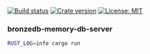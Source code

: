 [![Build status](https://img.shields.io/travis/Hexilee/BronzeDB/master.svg)](https://travis-ci.org/Hexilee/BronzeDB)
[![Crate version](https://img.shields.io/crates/v/bronzedb-memory-db-server.svg)](https://crates.io/crates/bronzedb-memory-db-server)
[![License: MIT](https://img.shields.io/badge/License-MIT-yellow.svg)](https://github.com/Hexilee/BronzeDB/blob/master/LICENSE)

### bronzedb-memory-db-server

```bash
RUST_LOG=info cargo run
```